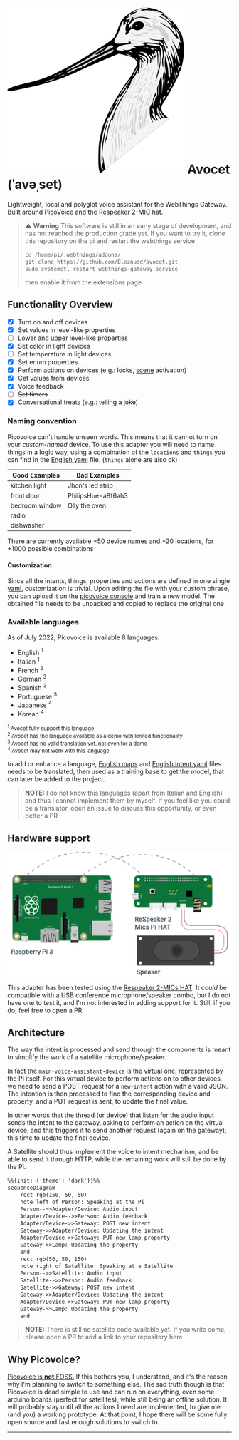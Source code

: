 # ![avocet-logo](./resources/images/avocet.svg) Avocet (ˈavəˌset)

Lightweight, local and polyglot voice assistant for the WebThings Gateway.
Built around PicoVoice and the Respeaker 2-MIC hat.

> :warning: **Warning**
> This software is still in an early stage of development, and has not reached the production grade yet.
> If you want to try it, clone this repository on the pi and restart the webthings service
> ```
> cd /home/pi/.webthings/addons/
> git clone https://github.com/Bleznudd/avocet.git
> sudo systemctl restart webthings-gateway.service
> ```
> then enable it from the extensions page

## Functionality Overview

- [x] Turn on and off devices
- [x] Set values in level-like properties
- [ ] Lower and upper level-like properties
- [x] Set color in light devices
- [ ] Set temperature in light devices
- [x] Set enum properties
- [x] Perform actions on devices (e.g.: locks, [scene](https://github.com/WebThingsIO/scene-control-adapter) activation)
- [x] Get values from devices
- [x] Voice feedback
- [ ] ~~Set timers~~
- [x] Conversational treats (e.g.: telling a joke)

### Naming convention

Picovoice can't handle unseen words. This means that it cannot turn on your _custom-named_ device.
To use this adapter you will need to name things in a logic way, using a combination of the `locations` and `things` you can find in the [English yaml](./resources/languages/en/english.yml) file. (`things` alone are also ok)

| Good Examples           | Bad Examples           |
|-------------------------|------------------------|
| kitchen light           | Jhon's led strip       |
| front door              | PhilipsHue-a8f6ah3     |
| bedroom window          | Olly the oven          |
| radio                   |                        |
| dishwasher              |                        |

There are currently available +50 device names and +20 locations, for +1000 possible combinations

#### Customization

Since all the intents, things, properties and actions are defined in one single [yaml](./resources/languages/en/english.yml), customization is trivial.
Upon editing the file with your custom phrase, you can upload it on the [picovoice console](https://console.picovoice.ai/) and train a new model. The obtained file needs to be unpacked and copied to replace the original one

### Available languages

As of July 2022, Picovoice is available 8 languages:

- English <sup>1</sup>
- Italian <sup>1</sup>
- French <sup>2</sup>
- German <sup>3</sup>
- Spanish <sup>3</sup>
- Portuguese <sup>3</sup>
- Japanese <sup>4</sup>
- Korean <sup>4</sup>

<small>

<sup>1</sup> Avocet fully support this language <br>
<sup>2</sup> Avocet has the language available as a demo with limited functionality <br>
<sup>3</sup> Avocet has no valid translation yet, not even for a demo <br>
<sup>4</sup> Avocet may not work with this language <br>

</small>

to add or enhance a language, [English maps](./resources/languages/en/maps) and [English intent yaml](./resources/languages/en/english.yml) files needs to be translated, then used as a training base to get the model, that can later be added to the project.


> **NOTE:**
> I do not know this languages (apart from Italian and English) and thus I cannot implement them by myself. If you feel like you could be a translator, open an issue to discuss this opportunity, or even better a PR

## Hardware support

![hardware_scheme](./resources/images/raspberry-schema.svg)


This adapter has been tested using the [Respeaker 2-MICs HAT](https://wiki.seeedstudio.com/ReSpeaker_2_Mics_Pi_HAT/). It _could_ be compatible with a USB conference microphone/speaker combo, but I do not have one to test it, and I'm not interested in adding support for it. Still, if you do, feel free to open a PR.

## Architecture

The way the intent is processed and send through the components is meant to simplify the work of a satellite microphone/speaker.

In fact the `main-voice-assistant-device` is the virtual one, represented by the Pi itself. For this virtual device to perform actions on to other devices, we need to send a POST request for a `new-intent` action with a valid JSON. The intention is then processed to find the corresponding device and property, and a PUT request is sent, to update the final value.

In other words that the thread (or device) that listen for the audio input sends the intent to the gateway, asking to perform an action on the virtual device, and this triggers it to send another request (again on the gateway), this time to update the final device.

A Satellite should thus implement the voice to intent mechanism, and be able to send it through HTTP, while the remaining work will still be done by the Pi.

```mermaid
%%{init: {'theme': 'dark'}}%%
sequenceDiagram
    rect rgb(150, 50, 50)
    note left of Person: Speaking at the Pi
    Person-->>Adapter/Device: Audio input
    Adapter/Device-->>Person: Audio feedback
    Adapter/Device->>Gateway: POST new intent
    Gateway->>Adapter/Device: Updating the intent
    Adapter/Device->>Gateway: PUT new lamp property
    Gateway->>Lamp: Updating the property
    end
    rect rgb(50, 50, 150)
    note right of Satellite: Speaking at a Satellite
    Person-->>Satellite: Audio input
    Satellite-->>Person: Audio feedback
    Satellite->>Gateway: POST new intent
    Gateway->>Adapter/Device: Updating the intent
    Adapter/Device->>Gateway: PUT new lamp property
    Gateway->>Lamp: Updating the property
    end
```

> **NOTE:**
> There is still no satellite code available yet. If you write some, please open a PR to add a link to your repository here

## Why Picovoice?

<u>Picovoice is **not** FOSS.</u> If this bothers you, I understand, and it's the reason why I'm planning to switch to something else. The sad truth though is that Picovoice is dead simple to use and can run on everything, even some arduino boards (perfect for satellites), while still being an offline solution.
It will probably stay until all the actions I need are implemented, to give me (and you) a working prototype. At that point, I hope there will be some fully open source and fast enough solutions to switch to.

---

<!-- **Special thanks** to [@mrstegeman](https://github.com/WebThingsIO/eufy-adapter/commits?author=mrstegeman) for it's work on the [simpliest python adapter I could find](https://github.com/WebThingsIO/eufy-adapter) and to [@createcandle](https://github.com/createcandle/voco/commits?author=createcandle) for the inspirational [voice assistant](https://github.com/createcandle/voco) -->

